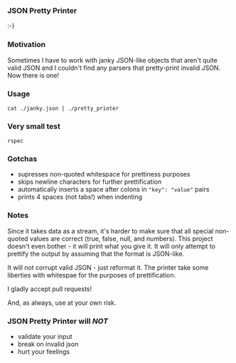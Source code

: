 ### JSON Pretty Printer
:-)

### Motivation
Sometimes I have to work with janky JSON-like objects that aren't quite valid JSON and I couldn't find any parsers that pretty-print invalid JSON. Now there is one!

### Usage
`cat ./janky.json | ./pretty_printer`

### Very small test
`rspec`

### Gotchas
- supresses non-quoted whitespace for prettiness purposes
- skips newline characters for further prettification
- automatically inserts a space after colons in `"key": "value"` pairs
- prints 4 spaces (not tabs!) when indenting

### Notes
Since it takes data as a stream, it's harder to make sure that all special non-quoted values are correct (true, false, null, and numbers). This project doesn't even bother - it will print what you give it. It will only attempt to prettify the output by assuming that the format is JSON-like.

It will not corrupt valid JSON - just reformat it. The printer take some liberties with whitespae for the purposes of prettification.

I gladly accept pull requests!

And, as always, use at your own risk.

### JSON Pretty Printer will *NOT*
- validate your input
- break on invalid json
- hurt your feelings

